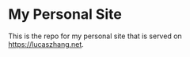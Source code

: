 # My Personal Site

This is the repo for my personal site that is served on https://lucaszhang.net. 
